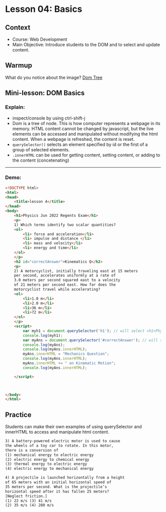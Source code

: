 # Lesson 04: Basics

## Context
* Course: Web Development
* Main Objective: Introduce students to the DOM and to select and update content.

## Warmup
What do you notice about the image?
<a href="https://upload.wikimedia.org/wikipedia/commons/thumb/5/5a/DOM-model.svg/1200px-DOM-model.svg.png" target="_blank"> Dom Tree</a>

## Mini-lesson: DOM Basics

### Explain:
* inspect/console by using ctrl-shift-j
* Dom is a tree of node. This is how computer represents a webpage in its memory. HTML content cannot be changed by javascript, but
the live elements can be accessed and manipulated without modifying the html content. When a webpage is refreshed, the content is reset.
* `querySelector()` selects an element specified by id or the first of a group of selected elements.
* `.innerHTML` can be used for getting content, setting content, or adding to the content (concetenating)

---

### Demo:

```html
<!DOCTYPE html>
<html>
<head>
    <title>lesson 4</title>
</head>
<body>
    <h1>Physics Jun 2022 Regents Exam</h1>
    <p>
    1) Which terms identify two scalar quantities?
    <ol>
        <li> force and acceleration</li>
        <li> impulse and distance </li>
        <li> mass and velocity</li>
        <li> energy and time</li>
    </ol>
    </p>
    <h2 id="correctAnswer">Kinematics Q</h2>
    <p>
    2) A motorcyclist, initially traveling east at 15 meters
    per second, accelerates uniformly at a rate of
    3.0 meters per second squared east to a velocity
    of 21 meters per second east. How far does the
    motorcyclist travel while accelerating?
    <ol>
        <li>1.0 m</li>
        <li>2.0 m</li>
        <li>36 m</li>
        <li>72 m</li>
    </ol>
    </p>
    <script>
        var myh1 = document.querySelector('h1'); // will select <h1>Physics Jun 2022 Regents Exam</h1>
        console.log(myh1);
        var myAns = document.querySelector('#correctAnswer'); // will select <h2 id="correctAnswer">Kinematics Q</h2>
        console.log(myAns);
        console.log(myAns.innerHTML);
        myAns.innerHTML = "Mechanics Question";
        console.log(myAns.innerHTML);
        myAns.innerHTML += " on Kinematic Motion";
        console.log(myAns.innerHTML);

    </script>

    

</body>
</html>
```

## Practice
Students can make their own examples of using querySelector and innerHTML to access and manipulate html content.

```html
3) A battery-powered electric motor is used to cause
the wheels of a toy car to rotate. In this motor,
there is a conversion of
(1) mechanical energy to electric energy
(2) electric energy to chemical energy
(3) thermal energy to electric energy
(4) electric energy to mechanical energy

4) A projectile is launched horizontally from a height
of 65 meters with an initial horizontal speed of
35 meters per second. What is the projectile’s
horizontal speed after it has fallen 25 meters?
[Neglect friction.]
(1) 22 m/s (3) 41 m/s
(2) 35 m/s (4) 280 m/s
```